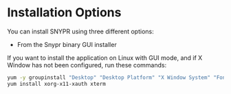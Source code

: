 # Installation Options

You can install SNYPR using three different options:

- From the Snypr binary GUI installer 

If you want to install the application on Linux with GUI mode, and if X Window has not been configured, run these commands:

```sh
yum -y groupinstall "Desktop" "Desktop Platform" "X Window System" "Fonts"
yum install xorg-x11-xauth xterm
```
